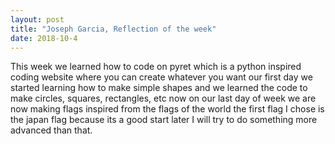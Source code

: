 ```yaml
---
layout: post
title: "Joseph Garcia, Reflection of the week"
date: 2018-10-4
---
```


This week we learned how to code on pyret which is a python inspired coding website where you can create whatever you want our first day we started learning how to make simple shapes and we learned the code to make circles, squares, rectangles, etc now on our last day of week we are now making flags inspired from the flags of the world the first flag I chose is the japan flag because its a good start later I will try to do something more advanced than that. 

